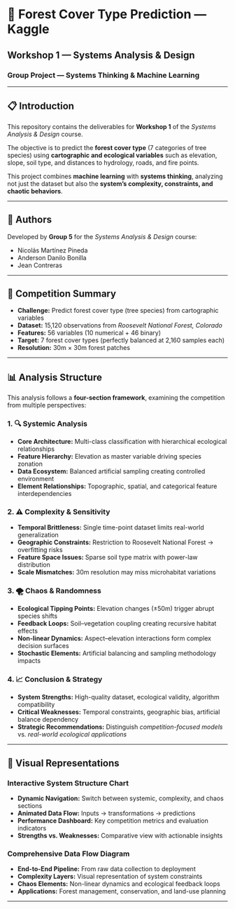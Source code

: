 # 🌲 Forest Cover Type Prediction — Kaggle  

## Workshop 1 — Systems Analysis & Design  
### Group Project — Systems Thinking & Machine Learning  

---

## 📋 Introduction  
This repository contains the deliverables for **Workshop 1** of the *Systems Analysis & Design* course.  

The objective is to predict the **forest cover type** (7 categories of tree species) using **cartographic and ecological variables** such as elevation, slope, soil type, and distances to hydrology, roads, and fire points.  

This project combines **machine learning** with **systems thinking**, analyzing not just the dataset but also the **system’s complexity, constraints, and chaotic behaviors**.  

---

## 👥 Authors  
Developed by **Group 5** for the *Systems Analysis & Design* course:  
- Nicolás Martínez Pineda 
- Anderson Danilo Bonilla
- Jean Contreras

---

## 🎯 Competition Summary  
- **Challenge:** Predict forest cover type (tree species) from cartographic variables  
- **Dataset:** 15,120 observations from *Roosevelt National Forest, Colorado*  
- **Features:** 56 variables (10 numerical + 46 binary)  
- **Target:** 7 forest cover types (perfectly balanced at 2,160 samples each)  
- **Resolution:** 30m × 30m forest patches  

---

## 📊 Analysis Structure  

This analysis follows a **four-section framework**, examining the competition from multiple perspectives:  

### 1. 🔍 Systemic Analysis  
- **Core Architecture:** Multi-class classification with hierarchical ecological relationships  
- **Feature Hierarchy:** Elevation as master variable driving species zonation  
- **Data Ecosystem:** Balanced artificial sampling creating controlled environment  
- **Element Relationships:** Topographic, spatial, and categorical feature interdependencies  

### 2. ⚠️ Complexity & Sensitivity  
- **Temporal Brittleness:** Single time-point dataset limits real-world generalization  
- **Geographic Constraints:** Restriction to Roosevelt National Forest → overfitting risks  
- **Feature Space Issues:** Sparse soil type matrix with power-law distribution  
- **Scale Mismatches:** 30m resolution may miss microhabitat variations  

### 3. 🌪️ Chaos & Randomness  
- **Ecological Tipping Points:** Elevation changes (±50m) trigger abrupt species shifts  
- **Feedback Loops:** Soil–vegetation coupling creating recursive habitat effects  
- **Non-linear Dynamics:** Aspect–elevation interactions form complex decision surfaces  
- **Stochastic Elements:** Artificial balancing and sampling methodology impacts  

### 4. 📈 Conclusion & Strategy  
- **System Strengths:** High-quality dataset, ecological validity, algorithm compatibility  
- **Critical Weaknesses:** Temporal constraints, geographic bias, artificial balance dependency  
- **Strategic Recommendations:** Distinguish *competition-focused models* vs. *real-world ecological applications*  

---

## 🎨 Visual Representations  

### Interactive System Structure Chart  
- **Dynamic Navigation:** Switch between systemic, complexity, and chaos sections  
- **Animated Data Flow:** Inputs → transformations → predictions  
- **Performance Dashboard:** Key competition metrics and evaluation indicators  
- **Strengths vs. Weaknesses:** Comparative view with actionable insights  

### Comprehensive Data Flow Diagram  
- **End-to-End Pipeline:** From raw data collection to deployment  
- **Complexity Layers:** Visual representation of system constraints  
- **Chaos Elements:** Non-linear dynamics and ecological feedback loops  
- **Applications:** Forest management, conservation, and land-use planning  

---

